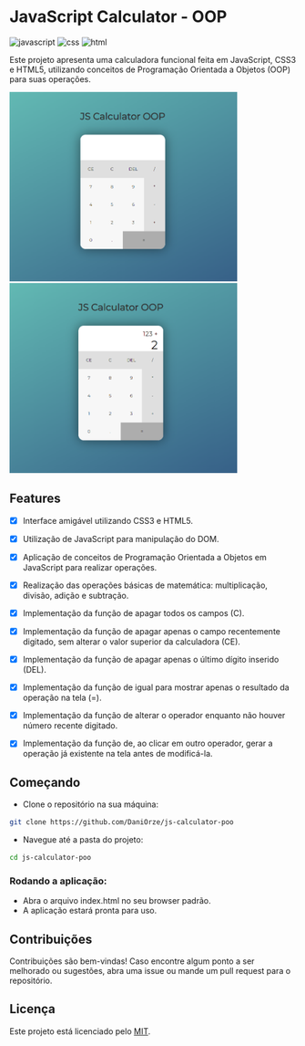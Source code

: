 # JavaScript Calculator - OOP 

![javascript](https://img.shields.io/badge/JavaScript-323330?style=for-the-badge&logo=javascript&logoColor=F7DF1E)
![css](https://img.shields.io/badge/CSS3-1572B6?style=for-the-badge&logo=css3&logoColor=white)
![html](https://img.shields.io/badge/HTML5-E34F26?style=for-the-badge&logo=html5&logoColor=white)

Este projeto apresenta uma calculadora funcional feita em JavaScript, CSS3 e HTML5, utilizando conceitos de Programação Orientada a Objetos (OOP) para suas operações.

<p align="center">
  <p>
    <img src="assets/js_calculator.png" width="400px"/>
    <img src="assets/js_calculator_2.png" width="400px"/>
  </p>



## Features

- [x] Interface amigável utilizando CSS3 e HTML5.
- [x] Utilização de JavaScript para manipulação do DOM.
- [x] Aplicação de conceitos de Programação Orientada a Objetos em JavaScript para realizar operações.
- [x] Realização das operações básicas de matemática: multiplicação, divisão, adição e subtração.
- [x] Implementação da função de apagar todos os campos (C).
- [x] Implementação da função de apagar apenas o campo recentemente digitado, sem alterar o valor superior da calculadora (CE).
- [x] Implementação da função de apagar apenas o último dígito inserido (DEL).
- [x] Implementação da função de igual para mostrar apenas o resultado da operação na tela (=).
- [x] Implementação da função de alterar o operador enquanto não houver número recente digitado.
- [x] Implementação da função de, ao clicar em outro operador, gerar a operação já existente na tela antes de modificá-la.


## Começando

- Clone o repositório na sua máquina:

```bash
git clone https://github.com/DaniOrze/js-calculator-poo
```

- Navegue até a pasta do projeto:

```bash
cd js-calculator-poo
```
### Rodando a aplicação:

- Abra o arquivo index.html no seu browser padrão.
- A aplicação estará pronta para uso.


## Contribuições

Contribuições são bem-vindas! Caso encontre algum ponto a ser melhorado ou sugestões, abra uma issue ou mande um pull request para o repositório.

## Licença

Este projeto está licenciado pelo [MIT](./LICENSE).